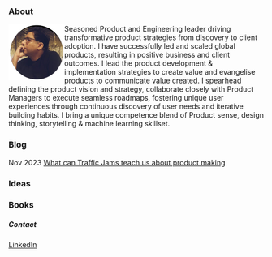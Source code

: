 ### About
<img align="left" width="110" height="110" src="./images/arvind.png">
Seasoned Product and Engineering leader driving transformative product strategies from discovery to client adoption. I have successfully led and scaled global products, resulting in positive business and client outcomes. I lead the product development & implementation strategies to create value and evangelise products to communicate value created. I spearhead defining the product vision and strategy, collaborate closely with Product Managers to execute seamless roadmaps, fostering unique user experiences through continuous discovery of user needs and iterative building habits. I bring a unique competence blend of Product sense, design thinking, storytelling & machine learning skillset.

### Blog

Nov 2023 [What can Traffic Jams teach us about product making](./blogs/traffic-and-product)

### Ideas

### Books

##### Contact
[LinkedIn](https://www.linkedin.com/in/arvind-bajaj/)
